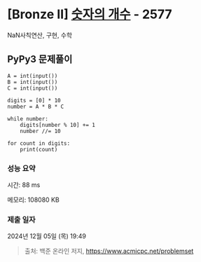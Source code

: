 # [Bronze II] [숫자의 개수](https://www.acmicpc.net/problem/2577) - 2577 

NaN사칙연산, 구현, 수학

## PyPy3 문제풀이

```PyPy3
A = int(input())
B = int(input())
C = int(input())

digits = [0] * 10
number = A * B * C

while number:
    digits[number % 10] += 1
    number //= 10

for count in digits:
    print(count)
```

### 성능 요약

시간: 88 ms

메모리: 108080 KB

### 제출 일자

2024년 12월 05일 (목) 19:49

> 출처: 백준 온라인 저지, https://www.acmicpc.net/problemset 

